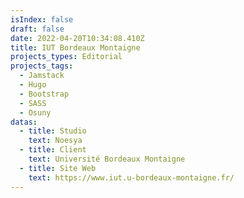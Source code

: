 ```yaml
---
isIndex: false
draft: false
date: 2022-04-20T10:34:08.410Z
title: IUT Bordeaux Montaigne
projects_types: Editorial
projects_tags:
  - Jamstack
  - Hugo
  - Bootstrap
  - SASS
  - Osuny
datas:
  - title: Studio
    text: Noesya
  - title: Client
    text: Université Bordeaux Montaigne
  - title: Site Web
    text: https://www.iut.u-bordeaux-montaigne.fr/
---
```

